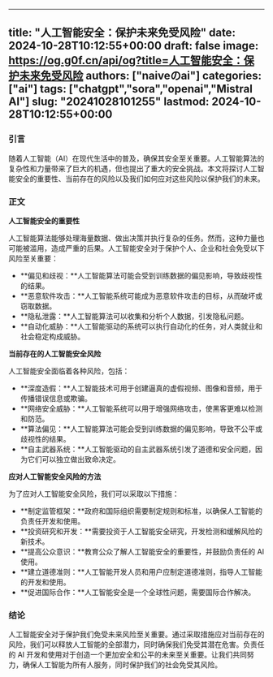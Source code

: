 
---
title: "人工智能安全：保护未来免受风险"
date: 2024-10-28T10:12:55+00:00
draft: false
image: https://og.g0f.cn/api/og?title=人工智能安全：保护未来免受风险
authors: ["naiveのai"]
categories: ["ai"]
tags: ["chatgpt","sora","openai","Mistral AI"]
slug: "20241028101255"
lastmod: 2024-10-28T10:12:55+00:00
---
### 引言

随着人工智能（AI）在现代生活中的普及，确保其安全至关重要。人工智能算法的复杂性和力量带来了巨大的机遇，但也提出了重大的安全挑战。本文将探讨人工智能安全的重要性、当前存在的风险以及我们如何应对这些风险以保护我们的未来。

### 正文

**人工智能安全的重要性**

人工智能算法能够处理海量数据、做出决策并执行复杂的任务。然而，这种力量也可能被滥用，造成严重的后果。人工智能安全对于保护个人、企业和社会免受以下风险至关重要：

* **偏见和歧视：**人工智能算法可能会受到训练数据的偏见影响，导致歧视性的结果。
* **恶意软件攻击：**人工智能系统可能成为恶意软件攻击的目标，从而破坏或窃取数据。
* **隐私泄露：**人工智能算法可以收集和分析个人数据，引发隐私问题。
* **自动化威胁：**人工智能驱动的系统可以执行自动化的任务，对人类就业和社会稳定构成威胁。

**当前存在的人工智能安全风险**

人工智能安全面临着各种风险，包括：

* **深度造假：**人工智能技术可用于创建逼真的虚假视频、图像和音频，用于传播错误信息或欺骗。
* **网络安全威胁：**人工智能系统可以用于增强网络攻击，使黑客更难以检测和防范。
* **算法偏见：**人工智能算法可能会受到训练数据的偏见影响，导致不公平或歧视性的结果。
* **自主武器系统：**人工智能驱动的自主武器系统引发了道德和安全问题，因为它们可以独立做出致命决定。

**应对人工智能安全风险的方法**

为了应对人工智能安全风险，我们可以采取以下措施：

* **制定监管框架：**政府和国际组织需要制定规则和标准，以确保人工智能的负责任开发和使用。
* **投资研究和开发：**需要投资于人工智能安全研究，开发检测和缓解风险的新技术。
* **提高公众意识：**教育公众了解人工智能安全的重要性，并鼓励负责任的 AI 使用。
* **建立道德准则：**人工智能开发人员和用户应制定道德准则，指导人工智能的开发和使用。
* **促进国际合作：**人工智能安全是一个全球性问题，需要国际合作解决。

### 结论

人工智能安全对于保护我们免受未来风险至关重要。通过采取措施应对当前存在的风险，我们可以释放人工智能的全部潜力，同时确保我们免受其潜在危害。负责任的 AI 开发和使用对于创造一个更加安全和公平的未来至关重要。让我们共同努力，确保人工智能为所有人服务，同时保护我们的社会免受其风险。